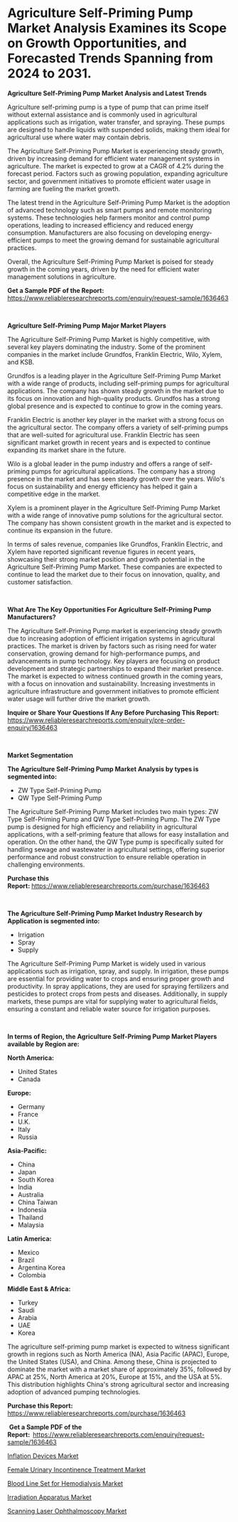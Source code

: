 <p><h1>Agriculture Self-Priming Pump Market Analysis Examines its Scope on Growth Opportunities, and Forecasted Trends Spanning from 2024 to 2031.</h1></p><p><strong>Agriculture Self-Priming Pump Market Analysis and Latest Trends</strong></p>
<p><p>Agriculture self-priming pump is a type of pump that can prime itself without external assistance and is commonly used in agricultural applications such as irrigation, water transfer, and spraying. These pumps are designed to handle liquids with suspended solids, making them ideal for agricultural use where water may contain debris.</p><p>The Agriculture Self-Priming Pump Market is experiencing steady growth, driven by increasing demand for efficient water management systems in agriculture. The market is expected to grow at a CAGR of 4.2% during the forecast period. Factors such as growing population, expanding agriculture sector, and government initiatives to promote efficient water usage in farming are fueling the market growth.</p><p>The latest trend in the Agriculture Self-Priming Pump Market is the adoption of advanced technology such as smart pumps and remote monitoring systems. These technologies help farmers monitor and control pump operations, leading to increased efficiency and reduced energy consumption. Manufacturers are also focusing on developing energy-efficient pumps to meet the growing demand for sustainable agricultural practices.</p><p>Overall, the Agriculture Self-Priming Pump Market is poised for steady growth in the coming years, driven by the need for efficient water management solutions in agriculture.</p></p>
<p><strong>Get a Sample PDF of the Report:&nbsp;</strong> <a href="https://www.reliableresearchreports.com/enquiry/request-sample/1636463">https://www.reliableresearchreports.com/enquiry/request-sample/1636463</a></p>
<p>&nbsp;</p>
<p><strong>Agriculture Self-Priming Pump Major Market Players</strong></p>
<p><p>The Agriculture Self-Priming Pump Market is highly competitive, with several key players dominating the industry. Some of the prominent companies in the market include Grundfos, Franklin Electric, Wilo, Xylem, and KSB.</p><p>Grundfos is a leading player in the Agriculture Self-Priming Pump Market with a wide range of products, including self-priming pumps for agricultural applications. The company has shown steady growth in the market due to its focus on innovation and high-quality products. Grundfos has a strong global presence and is expected to continue to grow in the coming years.</p><p>Franklin Electric is another key player in the market with a strong focus on the agricultural sector. The company offers a variety of self-priming pumps that are well-suited for agricultural use. Franklin Electric has seen significant market growth in recent years and is expected to continue expanding its market share in the future.</p><p>Wilo is a global leader in the pump industry and offers a range of self-priming pumps for agricultural applications. The company has a strong presence in the market and has seen steady growth over the years. Wilo's focus on sustainability and energy efficiency has helped it gain a competitive edge in the market.</p><p>Xylem is a prominent player in the Agriculture Self-Priming Pump Market with a wide range of innovative pump solutions for the agricultural sector. The company has shown consistent growth in the market and is expected to continue its expansion in the future.</p><p>In terms of sales revenue, companies like Grundfos, Franklin Electric, and Xylem have reported significant revenue figures in recent years, showcasing their strong market position and growth potential in the Agriculture Self-Priming Pump Market. These companies are expected to continue to lead the market due to their focus on innovation, quality, and customer satisfaction.</p></p>
<p>&nbsp;</p>
<p><strong>What Are The Key Opportunities For Agriculture Self-Priming Pump Manufacturers?</strong></p>
<p><p>The Agriculture Self-Priming Pump market is experiencing steady growth due to increasing adoption of efficient irrigation systems in agricultural practices. The market is driven by factors such as rising need for water conservation, growing demand for high-performance pumps, and advancements in pump technology. Key players are focusing on product development and strategic partnerships to expand their market presence. The market is expected to witness continued growth in the coming years, with a focus on innovation and sustainability. Increasing investments in agriculture infrastructure and government initiatives to promote efficient water usage will further drive the market growth.</p></p>
<p><strong>Inquire or Share Your Questions If Any Before Purchasing This Report:</strong> <a href="https://www.reliableresearchreports.com/enquiry/pre-order-enquiry/1636463">https://www.reliableresearchreports.com/enquiry/pre-order-enquiry/1636463</a></p>
<p>&nbsp;</p>
<p><strong>Market Segmentation</strong></p>
<p><strong>The Agriculture Self-Priming Pump Market Analysis by types is segmented into:</strong></p>
<p><ul><li>ZW Type Self-Priming Pump</li><li>QW Type Self-Priming Pump</li></ul></p>
<p><p>The Agriculture Self-Priming Pump Market includes two main types: ZW Type Self-Priming Pump and QW Type Self-Priming Pump. The ZW Type pump is designed for high efficiency and reliability in agricultural applications, with a self-priming feature that allows for easy installation and operation. On the other hand, the QW Type pump is specifically suited for handling sewage and wastewater in agricultural settings, offering superior performance and robust construction to ensure reliable operation in challenging environments.</p></p>
<p><strong>Purchase this Report:&nbsp;</strong><a href="https://www.reliableresearchreports.com/purchase/1636463">https://www.reliableresearchreports.com/purchase/1636463</a></p>
<p>&nbsp;</p>
<p><strong>The Agriculture Self-Priming Pump Market Industry Research by Application is segmented into:</strong></p>
<p><ul><li>Irrigation</li><li>Spray</li><li>Supply</li></ul></p>
<p><p>The Agriculture Self-Priming Pump Market is widely used in various applications such as irrigation, spray, and supply. In irrigation, these pumps are essential for providing water to crops and ensuring proper growth and productivity. In spray applications, they are used for spraying fertilizers and pesticides to protect crops from pests and diseases. Additionally, in supply markets, these pumps are vital for supplying water to agricultural fields, ensuring a constant and reliable water source for irrigation purposes.</p></p>
<p>&nbsp;</p>
<p><strong>In terms of Region, the Agriculture Self-Priming Pump Market Players available by Region are:</strong></p>
<p>
    <p> <strong> North America: </strong>
        <ul>
            <li>United States</li>
            <li>Canada</li>
        </ul>
        </p> 
    <p> <strong> Europe: </strong>
        <ul>
            <li>Germany</li>
            <li>France</li>
            <li>U.K.</li>
            <li>Italy</li>
            <li>Russia</li>
        </ul>
        </p> 
    <p> <strong> Asia-Pacific: </strong>
        <ul>
            <li>China</li>
            <li>Japan</li>
            <li>South Korea</li>
            <li>India</li>
            <li>Australia</li>
            <li>China Taiwan</li>
            <li>Indonesia</li>
            <li>Thailand</li>
            <li>Malaysia</li>
        </ul>
        </p> 
    <p> <strong> Latin America: </strong>
        <ul>
            <li>Mexico</li>
            <li>Brazil</li>
            <li>Argentina Korea</li>
            <li>Colombia</li>
        </ul>
        </p> 
    <p> <strong> Middle East & Africa: </strong>
        <ul>
            <li>Turkey</li>
            <li>Saudi</li>
            <li>Arabia</li>
            <li>UAE</li>
            <li>Korea</li>
        </ul>
    </p>
    </p>
<p><p>The agriculture self-priming pump market is expected to witness significant growth in regions such as North America (NA), Asia Pacific (APAC), Europe, the United States (USA), and China. Among these, China is projected to dominate the market with a market share of approximately 35%, followed by APAC at 25%, North America at 20%, Europe at 15%, and the USA at 5%. This distribution highlights China's strong agricultural sector and increasing adoption of advanced pumping technologies.</p></p>
<p><strong>Purchase this Report: </strong><a href="https://www.reliableresearchreports.com/purchase/1636463">https://www.reliableresearchreports.com/purchase/1636463</a></p>
<p>&nbsp;<strong>Get a Sample PDF of the Report:&nbsp;&nbsp;</strong><a href="https://www.reliableresearchreports.com/enquiry/request-sample/1636463">https://www.reliableresearchreports.com/enquiry/request-sample/1636463</a></p>
<p><strong></strong></p>
<p><p><a href="https://medium.com/@avacampbell767/inflation-devices-market-competitive-analysis-market-trends-and-forecast-to-2031-0f9f85e4cbb1">Inflation Devices Market</a></p><p><a href="https://medium.com/@trevawisozk_19409/female-urinary-incontinence-treatment-nbsp-market-focuses-on-market-share-size-and-projected-4b5ff5501e3e">Female Urinary Incontinence Treatment Market</a></p><p><a href="https://medium.com/p/cd3075cce38c/edit">Blood Line Set for Hemodialysis Market</a></p><p><a href="https://medium.com/@avacampbell767/irradiation-apparatus-market-research-report-its-history-and-forecast-2024-to-2031-4d17ee4c60e7">Irradiation Apparatus Market</a></p><p><a href="https://medium.com/@trevawisozk_19409/scanning-laser-ophthalmoscopy-market-comprehensive-assessment-by-type-application-and-geography-4b2b76c9935c">Scanning Laser Ophthalmoscopy Market</a></p></p>